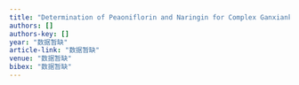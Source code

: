 ```yaml
---
title: "Determination of Peaoniflorin and Naringin for Complex Ganxiankang Oral Liquor by RP-HPLC"
authors: []
authors-key: []
year: "数据暂缺"
article-link: "数据暂缺"
venue: "数据暂缺"
bibex: "数据暂缺"
---
```

